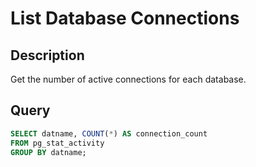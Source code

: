 # List Database Connections

## Description
Get the number of active connections for each database.

## Query
```sql
SELECT datname, COUNT(*) AS connection_count 
FROM pg_stat_activity 
GROUP BY datname;
